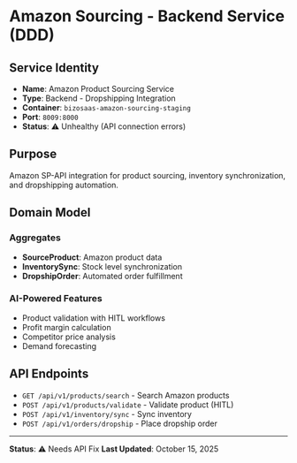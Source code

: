 # Amazon Sourcing - Backend Service (DDD)

## Service Identity
- **Name**: Amazon Product Sourcing Service
- **Type**: Backend - Dropshipping Integration
- **Container**: `bizosaas-amazon-sourcing-staging`
- **Port**: `8009:8000`
- **Status**: ⚠️ Unhealthy (API connection errors)

## Purpose
Amazon SP-API integration for product sourcing, inventory synchronization, and dropshipping automation.

## Domain Model

### Aggregates
- **SourceProduct**: Amazon product data
- **InventorySync**: Stock level synchronization
- **DropshipOrder**: Automated order fulfillment

### AI-Powered Features
- Product validation with HITL workflows
- Profit margin calculation
- Competitor price analysis
- Demand forecasting

## API Endpoints
- `GET /api/v1/products/search` - Search Amazon products
- `POST /api/v1/products/validate` - Validate product (HITL)
- `POST /api/v1/inventory/sync` - Sync inventory
- `POST /api/v1/orders/dropship` - Place dropship order

---
**Status**: ⚠️ Needs API Fix
**Last Updated**: October 15, 2025
